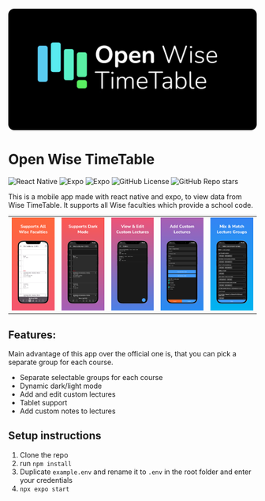 ![React Native](other/banner.png)

# Open Wise TimeTable
![React Native](https://img.shields.io/badge/react_native-%2320232a.svg?style=for-the-badge&logo=react&logoColor=%2361DAFB)
![Expo](https://img.shields.io/badge/expo-1C1E24?style=for-the-badge&logo=expo&logoColor=#D04A37)
![Expo](https://shields.io/badge/TypeScript-3178C6?logo=TypeScript&logoColor=FFF&style=for-the-badge)
![GitHub License](https://img.shields.io/github/license/MrDog210/Open-WTimeTable?style=for-the-badge)
![GitHub Repo stars](https://img.shields.io/github/stars/MrDog210/Open-WTimeTable?style=for-the-badge)


This is a mobile app made with react native and expo, to view data from Wise TimeTable. It supports all Wise faculties which provide a school code.

|                               |                               |                               |                               |                               |
|-------------------------------|-------------------------------|-------------------------------|-------------------------------|-------------------------------|
| ![](other/preview/image1.png) | ![](other/preview/image2.png) | ![](other/preview/image3.png) | ![](other/preview/image4.png) | ![](other/preview/image5.png) |
## Features:
Main advantage of this app over the official one is, that you can pick a separate group for each course.
- Separate selectable groups for each course
- Dynamic dark/light mode
- Add and edit custom lectures
- Tablet support
- Add custom notes to lectures

## Setup instructions

1. Clone the repo
2. run  ``` npm install ```
3. Duplicate ```example.env``` and rename it to ```.env``` in the root folder and enter your credentials
4. ``` npx expo start ```

